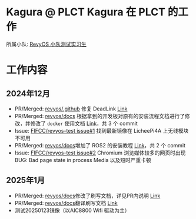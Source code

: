 # Kagura @ PLCT Kagura 在 PLCT 的工作
所属小队: [RevyOS 小队测试实习生](https://github.com/plctlab/weloveinterns/blob/master/open-internships.md#j143-revyos%E5%B0%8F%E9%98%9F%E6%B5%8B%E8%AF%95%E5%AE%9E%E4%B9%A0%E7%94%9F20241111%E5%BC%80%E6%94%BE100%E5%90%8D)

# 工作内容

## 2024年12月
- PR/Merged: [revyos/.github](https://github.com/revyos/.github) 修复 DeadLink [Link](https://github.com/revyos/.github/pull/1)
- PR/Merged: [revyos/docs](https://github.com/revyos/docs) 根据拿到的开发板对原有的安装流程文档进行了修改，并修改了 `docker` 使用文档 [Link](https://github.com/revyos/docs/pull/9)，共 3 个 commit
- Issue: [FIFCC/revyos-test issue#1](https://github.com/FIFCC/revyos-test/issues/1) 找到最新镜像在 LicheePi4A 上无线模块不可用
- PR/Merged: [revyos/docs](https://github.com/revyos/docs)增加了 ROS2 的安装教程 [Link](https://github.com/revyos/docs/pull/9)，共 2 个 commit
- Issue: [FIFCC/revyos-test issue#2](https://github.com/FIFCC/revyos-test/issues/2) Chromium 浏览媒体较多的网页时出现 BUG: Bad page state in process Media 以及短时严重卡顿

## 2025年1月
- PR/Merged: [revyos/docs](https://github.com/revyos/docs)修改了刷写文档，详见PR内说明 [Link](https://github.com/revyos/docs/pull/18)
- PR/Merged: [revyos/docs](https://github.com/revyos/docs)翻译刷写文档 [Link](https://github.com/revyos/docs/pull/20)
- 测试20250123镜像（以AIC8800 Wifi 驱动为主）